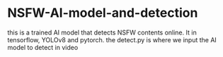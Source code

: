 ﻿# NSFW-AI-model-and-detection

this is a trained AI model that detects NSFW contents online.
It in tensorflow, YOLOv8 and pytorch.
the detect.py is where we input the AI model to detect in video 
